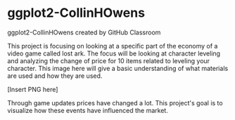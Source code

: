# ggplot2-CollinHOwens
ggplot2-CollinHOwens created by GitHub Classroom

This project is focusing on looking at a specific part of the economy of a video game called lost ark. 
The focus will be looking at character leveling and analyzing the change of price for 10 items related to leveling your character. 
This image here will give a basic understanding of what materials are used and how they are used.

[Insert PNG here]

Through game updates prices have changed a lot. This project's goal is to visualize how these events have influenced the market.

